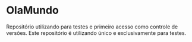 # OlaMundo
Repositório utilizando para testes e primeiro acesso como controle de versões. 
Este repositório é utilizando único e exclusivamente para testes. 
